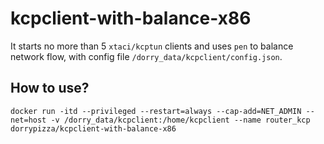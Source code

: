 # kcpclient-with-balance-x86
It starts no more than 5 `xtaci/kcptun` clients and uses `pen` to balance network flow, with config file `/dorry_data/kcpclient/config.json`.

## How to use?
```
docker run -itd --privileged --restart=always --cap-add=NET_ADMIN --net=host -v /dorry_data/kcpclient:/home/kcpclient --name router_kcp dorrypizza/kcpclient-with-balance-x86
```
